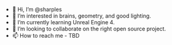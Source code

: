 - 👋 Hi, I’m @sharples
- 👀 I’m interested in brains, geometry, and good lighting.
- 🌱 I’m currently learning Unreal Engine 4.
- 💞️ I’m looking to collaborate on the right open source project.
- 📫 How to reach me - TBD

<!---
sharples/sharples is a ✨ special ✨ repository because its `README.md` (this file) appears on your GitHub profile.
You can click the Preview link to take a look at your changes.
--->
